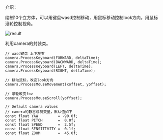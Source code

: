 介绍：

绘制10个立方体，可以用键盘wasd控制移动，用鼠标移动控制look方向，用鼠标滚轮控制视角。

![result](/Users/wangdong/github/opengl/LearnOpenGL/src/1.getting_started/7.3.camera_mouse_zoom/result.gif)



利用camera的封装类。

```
// wasd键盘 上下左右
camera.ProcessKeyboard(FORWARD, deltaTime);
camera.ProcessKeyboard(BACKWARD, deltaTime);
camera.ProcessKeyboard(LEFT, deltaTime);
camera.ProcessKeyboard(RIGHT, deltaTime);

// 移动鼠标，改变look方向
camera.ProcessMouseMovement(xoffset, yoffset);

// 滚轮改变fov
camera.ProcessMouseScroll(yoffset);

// Default camera values
// camera的静态成员变量，默认值如下
const float YAW         = -90.0f;
const float PITCH       =  0.0f;
const float SPEED       =  2.5f;
const float SENSITIVITY =  0.1f;
const float ZOOM        =  45.0f;
```

